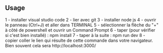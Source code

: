 ## Usage

1 - installer visual studio code
2 - lier avec git
3 - installer node js
4 - ouvrir le panneau (Ctrl+J) et aller dans TERMINAL
5 - sélectionner la flèche du "+" à côté de powershell et ouvrir un Command Prompt
6 - taper (pour vérifier si c'est bien installé) : npm install
7 - taper à la suite : npm run dev
8 -  copier coller le lien qui résulte de cette commande dans votre navigateur. Bien souvent cela sera http://localhost:3000/ 